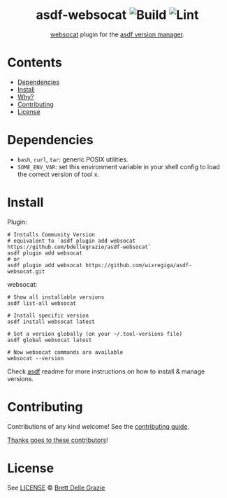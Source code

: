 <div align="center">

# asdf-websocat ![Build](https://github.com/bdellegrazie/asdf-websocat/workflows/Build/badge.svg) ![Lint](https://github.com/bdellegrazie/asdf-websocat/workflows/Lint/badge.svg)

[websocat](https://github.com/vi/websocat) plugin for the [asdf version manager](https://asdf-vm.com).

</div>

# Contents

- [Dependencies](#dependencies)
- [Install](#install)
- [Why?](#why)
- [Contributing](#contributing)
- [License](#license)

# Dependencies

- `bash`, `curl`, `tar`: generic POSIX utilities.
- `SOME_ENV_VAR`: set this environment variable in your shell config to load the correct version of tool x.

# Install

Plugin:

```shell
# Installs Community Version
# equivalent to `asdf plugin add websocat https://github.com/bdellegrazie/asdf-websocat`
asdf plugin add websocat
# or
asdf plugin add websocat https://github.com/wixregiga/asdf-websocat.git
```

websocat:

```shell
# Show all installable versions
asdf list-all websocat

# Install specific version
asdf install websocat latest

# Set a version globally (on your ~/.tool-versions file)
asdf global websocat latest

# Now websocat commands are available
websocat --version
```

Check [asdf](https://github.com/asdf-vm/asdf) readme for more instructions on how to
install & manage versions.

# Contributing

Contributions of any kind welcome! See the [contributing guide](contributing.md).

[Thanks goes to these contributors](https://github.com/bdellegrazie/asdf-websocat/graphs/contributors)!

# License

See [LICENSE](LICENSE) © [Brett Delle Grazie](https://github.com/bdellegrazie/)
